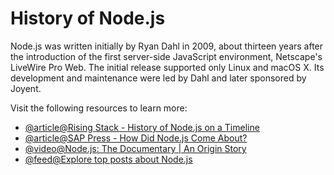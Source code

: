 # History of Node.js

Node.js was written initially by Ryan Dahl in 2009, about thirteen years after the introduction of the first server-side JavaScript environment, Netscape's LiveWire Pro Web. The initial release supported only Linux and macOS X. Its development and maintenance were led by Dahl and later sponsored by Joyent.

Visit the following resources to learn more:

- [@article@Rising Stack - History of Node.js on a Timeline](https://blog.risingstack.com/history-of-node-js/)
- [@article@SAP Press - How Did Node.js Come About?](https://blog.sap-press.com/how-did-node.js-come-about)
- [@video@Node.js: The Documentary | An Origin Story](https://youtu.be/LB8KwiiUGy0)
- [@feed@Explore top posts about Node.js](https://app.daily.dev/tags/nodejs?ref=roadmapsh)